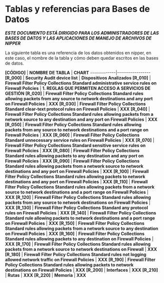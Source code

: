 # Tablas y referencias para Bases de Datos

*__ESTE DOCUMENTO ESTÁ DIRIGIDO PARA LOS ADMINISTRADORES DE LAS BASES DE DATOS Y LAS APLICACIONES DE MANEJO DE ARCHIVOS DE NIPPER__*

La siguiente tabla es una referencia de los datos obtenidos en nipper, en este caso, el nombre de la tabla y cómo deben quedar escritos en las bases de datos.

__[CÓDIGO]__ | __NOMBRE DE TABLA__ | __CHART__
-------------|-----------------
__[R_000]__ | __Security Audit device list__ | __Dispositivos Analizados__
__[R_010]__ | __Firewall Filter Policy Collections Standard administrative service rules on Firewall Policies__ | __1. REGLAS QUE PERMITEN ACCESO A SERVICIOS DE GESTIÓN__
__[R_020]__ | __Firewall Filter Policy Collections Standard rules allowing packets from any source to network destinations and any port on Firewall Policies__ | __XXX__
__[R_030]__ | __Firewall Filter Policy Collections Standard clear-text protocol rules on Firewall Policies__ | __XXX__
__[R_040]__ | __Firewall Filter Policy Collections Standard rules allowing packets from a network source to any destination and any port on Firewall Policies__ | __XXX__
__[R_050]__ | __Firewall Filter Policy Collections Standard rules allowing packets from any source to network destinations and a port range on Firewall Policies__ | __XXX__
__[R_060]__ | __Firewall Filter Policy Collections Standard unnecessary service rules on Firewall Policies__ | __XXX__
__[R_070]__ | __Firewall Filter Policy Collections Standard sensitive service rules on Firewall Policies__ | __XXX__
__[R_080]__ | __Firewall Filter Policy Collections Standard rules allowing packets to any destination and any port on Firewall Policies__ | __XXX__
__[R_090]__ | __Firewall Filter Policy Collections Standard rules allowing packets from a network source to network destinations and any port on Firewall Policies__ | __XXX__
__[R_100]__ | __Firewall Filter Policy Collections Standard rules allowing packets to network destinations and any port on Firewall Policies__ | __XXX__
__[R_110]__ | __Firewall Filter Policy Collections Standard rules allowing packets from a network source to network destinations and a port range on Firewall Policies__ | __XXX__
__[R_120]__ | __Firewall Filter Policy Collections Standard rules allowing packets from any source to network destinations on Firewall Policies__ | __XXX__
__[R_130]__ | __Firewall Filter Policy Collections Standard any protocol rules on Firewall Policies__ | __XXX__
__[R_140]__ | __Firewall Filter Policy Collections Standard rule allowing packets to network destinations and a port range on Firewall Policies__ | __XXX__
__[R_150]__ | __Firewall Filter Policy Collections Standard rules allowing packets from a network source to any destination on Firewall Policies__ | __XXX__
__[R_160]__ | __Firewall Filter Policy Collections Standard rules allowing packets to any destination on Firewall Policies__ | __XXX__
__[R_170]__ | __Firewall Filter Policy Collections Standard rules allowing packets from a network source to network destinations on Firewall__ | __XXX__
__[R_180]__ | __Firewall Filter Policy Collections Standard rules not logging allowed network traffic on Firewall Policies__ | __XXX__
__[R_190]__ | __Firewall Filter Policy Collections Standard rules allowing packets to network destinations on Firewall Policies__ | __XXX__
__[R_200]__ | __Interfaces__ | __XXX__
__[R_210]__ | __Rutas__ | __XXX__
__[R_220]__ | __Memoria__ | __XXX__